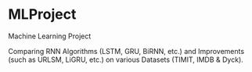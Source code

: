# MLProject
Machine Learning Project

Comparing RNN Algorithms (LSTM, GRU, BiRNN, etc.) and Improvements (such as URLSM, LiGRU, etc.) on various Datasets (TIMIT, IMDB & Dyck).
